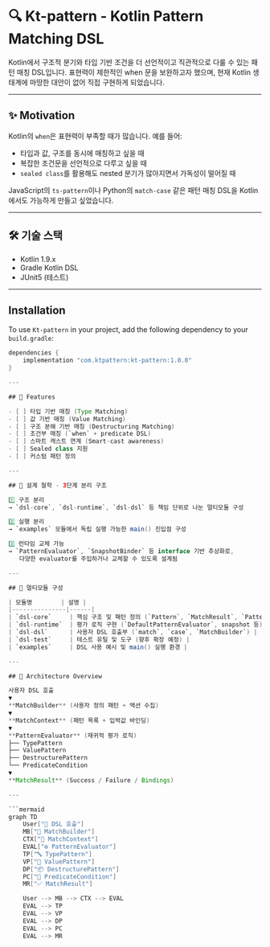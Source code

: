 # 🔍 Kt-pattern - Kotlin Pattern Matching DSL

Kotlin에서 구조적 분기와 타입 기반 조건을 더 선언적이고 직관적으로 다룰 수 있는 패턴 매칭 DSL입니다.
표현력이 제한적인 when 문을 보완하고자 했으며, 현재 Kotlin 생태계에 마땅한 대안이 없어 직접 구현하게 되었습니다.

---

## ✨ Motivation

Kotlin의 `when`은 표현력이 부족할 때가 많습니다. 예를 들어:

- 타입과 값, 구조를 동시에 매칭하고 싶을 때
- 복잡한 조건문을 선언적으로 다루고 싶을 때
- `sealed class`를 활용해도 nested 분기가 많아지면서 가독성이 떨어질 때

JavaScript의 `ts-pattern`이나 Python의 `match-case` 같은 패턴 매칭 DSL을 Kotlin에서도 가능하게 만들고 싶었습니다.

---

## 🛠 기술 스택

- Kotlin 1.9.x
- Gradle Kotlin DSL
- JUnit5 (테스트)

---

## Installation

To use `Kt-pattern` in your project, add the following dependency to your `build.gradle`:

```gradle
dependencies {
    implementation "com.ktpattern:kt-pattern:1.0.0"
}

---

## 🚀 Features

- [ ] 타입 기반 매칭 (Type Matching)
- [ ] 값 기반 매칭 (Value Matching)
- [ ] 구조 분해 기반 매칭 (Destructuring Matching)
- [ ] 조건부 매칭 (`when` + predicate DSL)
- [ ] 스마트 캐스트 연계 (Smart-cast awareness)
- [ ] Sealed class 지원
- [ ] 커스텀 패턴 정의

---

## 🧠 설계 철학 - 3단계 분리 구조

1️⃣ 구조 분리  
→ `dsl-core`, `dsl-runtime`, `dsl-dsl` 등 책임 단위로 나눈 멀티모듈 구성

2️⃣ 실행 분리  
→ `examples` 모듈에서 독립 실행 가능한 main() 진입점 구성

3️⃣ 런타임 교체 가능  
→ `PatternEvaluator`, `SnapshotBinder` 등 interface 기반 추상화로,  
   다양한 evaluator를 주입하거나 교체할 수 있도록 설계됨

---

## 🧩 멀티모듈 구성

| 모듈명        | 설명 |
|---------------|------|
| `dsl-core`     | 핵심 구조 및 패턴 정의 (`Pattern`, `MatchResult`, `PatternEvaluator`) |
| `dsl-runtime`  | 평가 로직 구현 (`DefaultPatternEvaluator`, snapshot 등) |
| `dsl-dsl`      | 사용자 DSL 호출부 (`match`, `case`, `MatchBuilder`) |
| `dsl-test`     | 테스트 유틸 및 도구 (향후 확장 예정) |
| `examples`     | DSL 사용 예시 및 main() 실행 환경 |

---

## 🧱 Architecture Overview

사용자 DSL 호출  
▼  
**MatchBuilder** (사용자 정의 패턴 + 액션 수집)  
▼  
**MatchContext** (패턴 목록 + 입력값 바인딩)  
▼  
**PatternEvaluator** (재귀적 평가 로직)  
├── TypePattern  
├── ValuePattern  
├── DestructurePattern  
└── PredicateCondition  
▼  
**MatchResult** (Success / Failure / Bindings)

---

```mermaid
graph TD
    User["👤 DSL 호출"]
    MB["🧱 MatchBuilder"]
    CTX["🌿 MatchContext"]
    EVAL["⚙️ PatternEvaluator"]
    TP["🔤 TypePattern"]
    VP["🔢 ValuePattern"]
    DP["📦 DestructurePattern"]
    PC["📃 PredicateCondition"]
    MR["✅ MatchResult"]

    User --> MB --> CTX --> EVAL
    EVAL --> TP
    EVAL --> VP
    EVAL --> DP
    EVAL --> PC
    EVAL --> MR